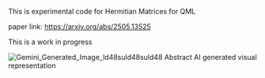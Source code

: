 This is experimental code for Hermitian Matrices for QML

paper link: https://arxiv.org/abs/2505.13525

This is a work in progress 


![Gemini_Generated_Image_ld48suld48suld48](https://github.com/user-attachments/assets/07a6c996-86b3-445e-b9b0-33fa12c57941)
Abstract AI generated visual representation
